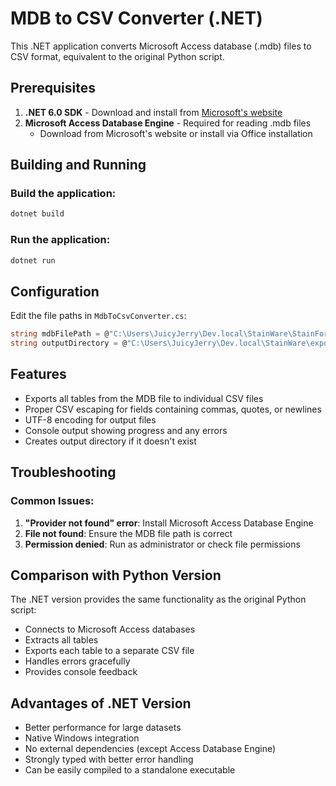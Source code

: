 # MDB to CSV Converter (.NET)

This .NET application converts Microsoft Access database (.mdb) files to CSV format, equivalent to the original Python script.

## Prerequisites

1. **.NET 6.0 SDK** - Download and install from [Microsoft's website](https://dotnet.microsoft.com/download)
2. **Microsoft Access Database Engine** - Required for reading .mdb files
   - Download from Microsoft's website or install via Office installation

## Building and Running

### Build the application:
```bash
dotnet build
```

### Run the application:
```bash
dotnet run
```

## Configuration

Edit the file paths in `MdbToCsvConverter.cs`:

```csharp
string mdbFilePath = @"C:\Users\JuicyJerry\Dev.local\StainWare\StainFormulas.mdb";
string outputDirectory = @"C:\Users\JuicyJerry\Dev.local\StainWare\exported_csv";
```

## Features

- Exports all tables from the MDB file to individual CSV files
- Proper CSV escaping for fields containing commas, quotes, or newlines
- UTF-8 encoding for output files
- Console output showing progress and any errors
- Creates output directory if it doesn't exist

## Troubleshooting

### Common Issues:

1. **"Provider not found" error**: Install Microsoft Access Database Engine
2. **File not found**: Ensure the MDB file path is correct
3. **Permission denied**: Run as administrator or check file permissions

## Comparison with Python Version

The .NET version provides the same functionality as the original Python script:
- Connects to Microsoft Access databases
- Extracts all tables
- Exports each table to a separate CSV file
- Handles errors gracefully
- Provides console feedback

## Advantages of .NET Version

- Better performance for large datasets
- Native Windows integration
- No external dependencies (except Access Database Engine)
- Strongly typed with better error handling
- Can be easily compiled to a standalone executable
